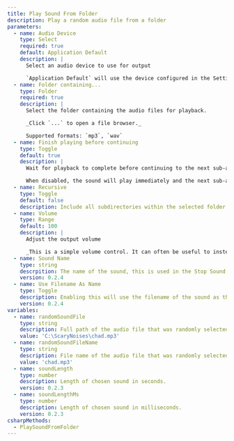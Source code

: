 ```yaml
---
title: Play Sound From Folder
description: Play a random audio file from a folder
parameters:
  - name: Audio Device
    type: Select
    required: true
    default: Application Default
    description: |
      Select an audio device to use for output

      `Application Default` will use the device configured in the Settings tab in Streamer.bot
  - name: Folder containing...
    type: Folder
    required: true
    description: |
      Select the folder containing the audio files for playback.

      _Click `...` to open a file browser._

      Supported formats: `mp3`, `wav`
  - name: Finish playing before continuing
    type: Toggle
    default: true
    description: |
      Wait for playback to complete before continuing to the next sub-action.

      When disabled, the sound will play immediately and the next sub-action will begin to execute with no delay.
  - name: Recursive
    type: Toggle
    default: false
    description: Include all subdirectories within the selected folder
  - name: Volume
    type: Range
    default: 100
    description: |
      Adjust the output volume

      _This is a simple volume control. It can often be useful to instead adjust the volume with a tool like Audacity._
  - name: Sound Name
    type: string
    descrpition: The name of the sound, this is used in the Stop Sound Playback sub-action
    version: 0.2.4
  - name: Use Filename As Name
    type: Toggle
    description: Enabling this will use the filename of the sound as the sound name
    version: 0.2.4
variables:
  - name: randomSoundFile
    type: string
    description: Full path of the audio file that was randomly selected for playback
    value: 'C:\ScaryNoises\chad.mp3'
  - name: randomSoundFileName
    type: string
    description: File name of the audio file that was randomly selected for playback
    value: 'chad.mp3'
  - name: soundLength
    type: number
    description: Length of chosen sound in seconds.
    version: 0.2.3
  - name: soundLengthMs
    type: number
    description: Length of chosen sound in milliseconds.
    version: 0.2.3
csharpMethods:
  - PlaySoundFromFolder
---
```

